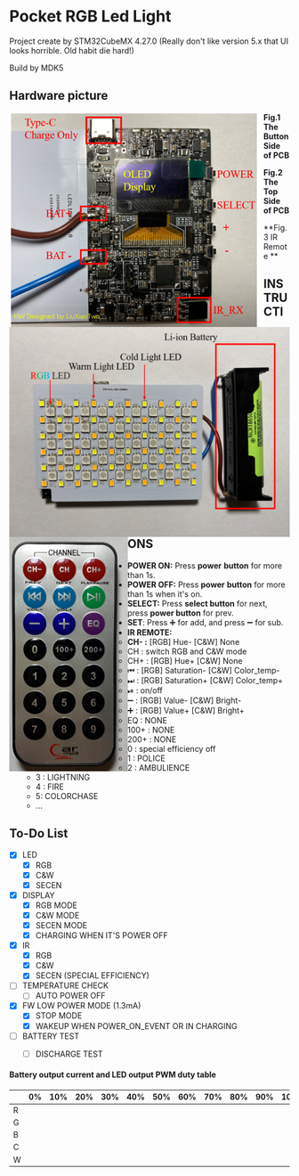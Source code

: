 # Pocket RGB Led Light

Project create by STM32CubeMX 4.27.0 (Really don't like version 5.x that UI looks horrible. Old habit die hard!)

Build by MDK5

## Hardware picture

<img src="./docs/pcb_bottom_side.png" style="zoom:50%;" align="left" />

**Fig.1 The Button Side of PCB**



<img src="./docs/pcb_top_side.png" style="zoom:50%;" align="left" />

**Fig.2 The Top Side of PCB**



<img src="./docs/remote.png" style="zoom:50%;" align="left"/>

**Fig.3 IR Remote **

## INSTRUCTIONS

- **POWER ON:**  Press **power** **button** for more than 1s.
- **POWER OFF:** Press **power** **button** for more than 1s when it's on.
- **SELECT:** Press **select button** for next, press **power button** for prev.
- **SET**: Press ➕ for add, and press ➖ for sub.
- **IR REMOTE:** 
  - **CH- :** [RGB] Hue-     [C&W] None
  - CH : switch RGB and C&W mode
  - CH+ : [RGB] Hue+     [C&W] None
  - ⏮ : [RGB] Saturation-  [C&W] Color_temp-
  - ⏭ : [RGB] Saturation+  [C&W] Color_temp+
  - ⏯ : on/off
  - ➖ : [RGB] Value-    [C&W] Bright-
  - ➕ : [RGB] Value+    [C&W] Bright+
  - EQ : NONE
  - 100+ : NONE
  - 200+ : NONE
  - 0 : special efficiency off
  - 1 : POLICE
  - 2 : AMBULIENCE
  - 3 : LIGHTNING
  - 4 : FIRE
  - 5:  COLORCHASE
  - ...

## To-Do List



- [x] LED
  - [x] RGB
  - [x] C&W
  - [x] SECEN
- [x] DISPLAY
  - [x] RGB MODE
  - [x] C&W MODE
  - [x] SECEN MODE
  - [x] CHARGING WHEN IT'S POWER OFF
- [x] IR
  - [x] RGB
  - [x] C&W
  - [x] SECEN (SPECIAL EFFICIENCY)
- [ ] TEMPERATURE CHECK
  - [ ] AUTO POWER OFF
- [x] FW LOW POWER MODE (1.3mA)
  - [x] STOP MODE  
  - [x] WAKEUP WHEN POWER_ON_EVENT OR  IN CHARGING
- [ ] BATTERY TEST
  - [ ] DISCHARGE TEST



#### Battery output current and LED output PWM duty table

|      | 0%   | 10%  | 20%  | 30%  | 40%  | 50%  | 60%  | 70%  | 80%  | 90%  | 100% |
| ---- | ---- | ---- | ---- | ---- | ---- | ---- | ---- | ---- | ---- | ---- | ---- |
| R    |      |      |      |      |      |      |      |      |      |      |      |
| G    |      |      |      |      |      |      |      |      |      |      |      |
| B    |      |      |      |      |      |      |      |      |      |      |      |
| C    |      |      |      |      |      |      |      |      |      |      |      |
| W    |      |      |      |      |      |      |      |      |      |      |      |



